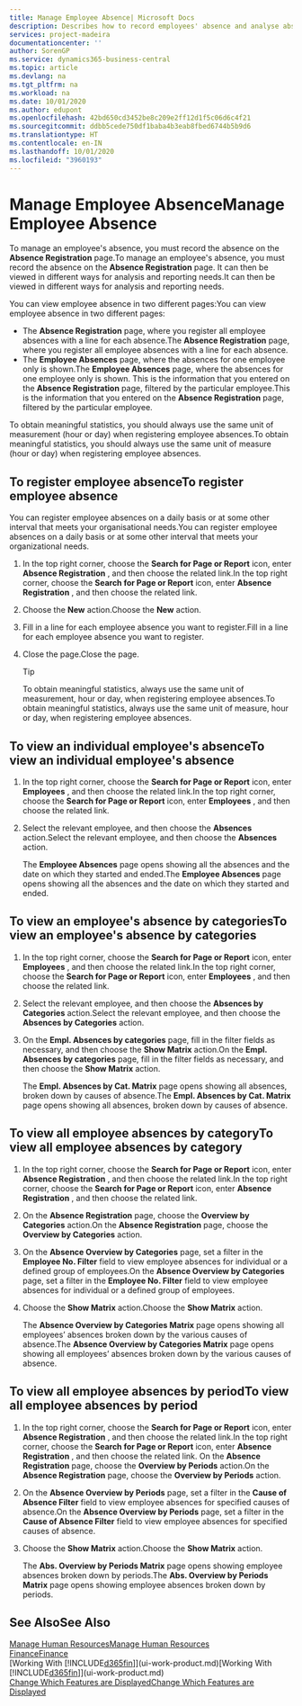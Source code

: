 ```yaml
---
title: Manage Employee Absence| Microsoft Docs
description: Describes how to record employees' absence and analyse absence statistics.
services: project-madeira
documentationcenter: ''
author: SorenGP
ms.service: dynamics365-business-central
ms.topic: article
ms.devlang: na
ms.tgt_pltfrm: na
ms.workload: na
ms.date: 10/01/2020
ms.author: edupont
ms.openlocfilehash: 42bd650cd3452be8c209e2ff12d1f5c06d6c4f21
ms.sourcegitcommit: ddbb5cede750df1baba4b3eab8fbed6744b5b9d6
ms.translationtype: HT
ms.contentlocale: en-IN
ms.lasthandoff: 10/01/2020
ms.locfileid: "3960193"
---
```

# <a name="manage-employee-absence"></a><span data-ttu-id="d61d1-103">Manage Employee Absence</span><span class="sxs-lookup"><span data-stu-id="d61d1-103">Manage Employee Absence</span></span>
<span data-ttu-id="d61d1-104">To manage an employee's absence, you must record the absence on the **Absence Registration** page.</span><span class="sxs-lookup"><span data-stu-id="d61d1-104">To manage an employee's absence, you must record the absence on the **Absence Registration** page.</span></span> <span data-ttu-id="d61d1-105">It can then be viewed in different ways for analysis and reporting needs.</span><span class="sxs-lookup"><span data-stu-id="d61d1-105">It can then be viewed in different ways for analysis and reporting needs.</span></span>

<span data-ttu-id="d61d1-106">You can view employee absence in two different pages:</span><span class="sxs-lookup"><span data-stu-id="d61d1-106">You can view employee absence in two different pages:</span></span>

* <span data-ttu-id="d61d1-107">The **Absence Registration** page, where you register all employee absences with a line for each absence.</span><span class="sxs-lookup"><span data-stu-id="d61d1-107">The **Absence Registration** page, where you register all employee absences with a line for each absence.</span></span>
* <span data-ttu-id="d61d1-108">The **Employee Absences** page, where the absences for one employee only is shown.</span><span class="sxs-lookup"><span data-stu-id="d61d1-108">The **Employee Absences** page, where the absences for one employee only is shown.</span></span> <span data-ttu-id="d61d1-109">This is the information that you entered on the **Absence Registration** page, filtered by the particular employee.</span><span class="sxs-lookup"><span data-stu-id="d61d1-109">This is the information that you entered on the **Absence Registration** page, filtered by the particular employee.</span></span>

<span data-ttu-id="d61d1-110">To obtain meaningful statistics, you should always use the same unit of measurement (hour or day) when registering employee absences.</span><span class="sxs-lookup"><span data-stu-id="d61d1-110">To obtain meaningful statistics, you should always use the same unit of measure (hour or day) when registering employee absences.</span></span>

## <a name="to-register-employee-absence"></a><span data-ttu-id="d61d1-111">To register employee absence</span><span class="sxs-lookup"><span data-stu-id="d61d1-111">To register employee absence</span></span>
<span data-ttu-id="d61d1-112">You can register employee absences on a daily basis or at some other interval that meets your organisational needs.</span><span class="sxs-lookup"><span data-stu-id="d61d1-112">You can register employee absences on a daily basis or at some other interval that meets your organizational needs.</span></span>

1. <span data-ttu-id="d61d1-113">In the top right corner, choose the **Search for Page or Report** icon, enter **Absence Registration** , and then choose the related link.</span><span class="sxs-lookup"><span data-stu-id="d61d1-113">In the top right corner, choose the **Search for Page or Report** icon, enter **Absence Registration** , and then choose the related link.</span></span>
2. <span data-ttu-id="d61d1-114">Choose the **New** action.</span><span class="sxs-lookup"><span data-stu-id="d61d1-114">Choose the **New** action.</span></span>
3. <span data-ttu-id="d61d1-115">Fill in a line for each employee absence you want to register.</span><span class="sxs-lookup"><span data-stu-id="d61d1-115">Fill in a line for each employee absence you want to register.</span></span>
4. <span data-ttu-id="d61d1-116">Close the page.</span><span class="sxs-lookup"><span data-stu-id="d61d1-116">Close the page.</span></span>

    > [!Tip]
    > <span data-ttu-id="d61d1-117">To obtain meaningful statistics, always use the same unit of measurement, hour or day, when registering employee absences.</span><span class="sxs-lookup"><span data-stu-id="d61d1-117">To obtain meaningful statistics, always use the same unit of measure, hour or day, when registering employee absences.</span></span>

## <a name="to-view-an-individual-employees-absence"></a><span data-ttu-id="d61d1-118">To view an individual employee's absence</span><span class="sxs-lookup"><span data-stu-id="d61d1-118">To view an individual employee's absence</span></span>
1. <span data-ttu-id="d61d1-119">In the top right corner, choose the **Search for Page or Report** icon, enter **Employees** , and then choose the related link.</span><span class="sxs-lookup"><span data-stu-id="d61d1-119">In the top right corner, choose the **Search for Page or Report** icon, enter **Employees** , and then choose the related link.</span></span>
2. <span data-ttu-id="d61d1-120">Select the relevant employee, and then choose the **Absences** action.</span><span class="sxs-lookup"><span data-stu-id="d61d1-120">Select the relevant employee, and then choose the **Absences** action.</span></span>

    <span data-ttu-id="d61d1-121">The **Employee Absences** page opens showing all the absences and the date on which they started and ended.</span><span class="sxs-lookup"><span data-stu-id="d61d1-121">The **Employee Absences** page opens showing all the absences and the date on which they started and ended.</span></span>

## <a name="to-view-an-employees-absence-by-categories"></a><span data-ttu-id="d61d1-122">To view an employee's absence by categories</span><span class="sxs-lookup"><span data-stu-id="d61d1-122">To view an employee's absence by categories</span></span>
1. <span data-ttu-id="d61d1-123">In the top right corner, choose the **Search for Page or Report** icon, enter **Employees** , and then choose the related link.</span><span class="sxs-lookup"><span data-stu-id="d61d1-123">In the top right corner, choose the **Search for Page or Report** icon, enter **Employees** , and then choose the related link.</span></span>
2. <span data-ttu-id="d61d1-124">Select the relevant employee, and then choose the **Absences by Categories** action.</span><span class="sxs-lookup"><span data-stu-id="d61d1-124">Select the relevant employee, and then choose the **Absences by Categories** action.</span></span>
3. <span data-ttu-id="d61d1-125">On the **Empl. Absences by categories** page, fill in the filter fields as necessary, and then choose the **Show Matrix** action.</span><span class="sxs-lookup"><span data-stu-id="d61d1-125">On the **Empl. Absences by categories** page, fill in the filter fields as necessary, and then choose the **Show Matrix** action.</span></span>

    <span data-ttu-id="d61d1-126">The **Empl. Absences by Cat. Matrix** page opens showing all absences, broken down by causes of absence.</span><span class="sxs-lookup"><span data-stu-id="d61d1-126">The **Empl. Absences by Cat. Matrix** page opens showing all absences, broken down by causes of absence.</span></span>

## <a name="to-view-all-employee-absences-by-category"></a><span data-ttu-id="d61d1-127">To view all employee absences by category</span><span class="sxs-lookup"><span data-stu-id="d61d1-127">To view all employee absences by category</span></span>
1. <span data-ttu-id="d61d1-128">In the top right corner, choose the **Search for Page or Report** icon, enter **Absence Registration** , and then choose the related link.</span><span class="sxs-lookup"><span data-stu-id="d61d1-128">In the top right corner, choose the **Search for Page or Report** icon, enter **Absence Registration** , and then choose the related link.</span></span>
2. <span data-ttu-id="d61d1-129">On the **Absence Registration** page, choose the **Overview by Categories** action.</span><span class="sxs-lookup"><span data-stu-id="d61d1-129">On the **Absence Registration** page, choose the **Overview by Categories** action.</span></span>
3. <span data-ttu-id="d61d1-130">On the **Absence Overview by Categories** page, set a filter in the **Employee No. Filter** field to view employee absences for individual or a defined group of employees.</span><span class="sxs-lookup"><span data-stu-id="d61d1-130">On the **Absence Overview by Categories** page, set a filter in the **Employee No. Filter** field to view employee absences for individual or a defined group of employees.</span></span>
4. <span data-ttu-id="d61d1-131">Choose the **Show Matrix** action.</span><span class="sxs-lookup"><span data-stu-id="d61d1-131">Choose the **Show Matrix** action.</span></span>

    <span data-ttu-id="d61d1-132">The **Absence Overview by Categories Matrix** page opens showing all employees’ absences broken down by the various causes of absence.</span><span class="sxs-lookup"><span data-stu-id="d61d1-132">The **Absence Overview by Categories Matrix** page opens showing all employees’ absences broken down by the various causes of absence.</span></span>

## <a name="to-view-all-employee-absences-by-period"></a><span data-ttu-id="d61d1-133">To view all employee absences by period</span><span class="sxs-lookup"><span data-stu-id="d61d1-133">To view all employee absences by period</span></span>
1. <span data-ttu-id="d61d1-134">In the top right corner, choose the **Search for Page or Report** icon, enter **Absence Registration** , and then choose the related link.</span><span class="sxs-lookup"><span data-stu-id="d61d1-134">In the top right corner, choose the **Search for Page or Report** icon, enter **Absence Registration** , and then choose the related link.</span></span>
   <span data-ttu-id="d61d1-135">On the **Absence Registration** page, choose the **Overview by Periods** action.</span><span class="sxs-lookup"><span data-stu-id="d61d1-135">On the **Absence Registration** page, choose the **Overview by Periods** action.</span></span>
2. <span data-ttu-id="d61d1-136">On the **Absence Overview by Periods** page, set a filter in the **Cause of Absence Filter** field to view employee absences for specified causes of absence.</span><span class="sxs-lookup"><span data-stu-id="d61d1-136">On the **Absence Overview by Periods** page, set a filter in the **Cause of Absence Filter** field to view employee absences for specified causes of absence.</span></span>
3. <span data-ttu-id="d61d1-137">Choose the **Show Matrix** action.</span><span class="sxs-lookup"><span data-stu-id="d61d1-137">Choose the **Show Matrix** action.</span></span>

    <span data-ttu-id="d61d1-138">The **Abs. Overview by Periods Matrix** page opens showing employee absences broken down by periods.</span><span class="sxs-lookup"><span data-stu-id="d61d1-138">The **Abs. Overview by Periods Matrix** page opens showing employee absences broken down by periods.</span></span>

## <a name="see-also"></a><span data-ttu-id="d61d1-139">See Also</span><span class="sxs-lookup"><span data-stu-id="d61d1-139">See Also</span></span>
[<span data-ttu-id="d61d1-140">Manage Human Resources</span><span class="sxs-lookup"><span data-stu-id="d61d1-140">Manage Human Resources</span></span>](hr-manage-human-resources.md)  
[<span data-ttu-id="d61d1-141">Finance</span><span class="sxs-lookup"><span data-stu-id="d61d1-141">Finance</span></span>](finance.md)  
<span data-ttu-id="d61d1-142">[Working With [!INCLUDE[d365fin](includes/d365fin_md.md)]](ui-work-product.md)</span><span class="sxs-lookup"><span data-stu-id="d61d1-142">[Working With [!INCLUDE[d365fin](includes/d365fin_md.md)]](ui-work-product.md)</span></span>  
[<span data-ttu-id="d61d1-143">Change Which Features are Displayed</span><span class="sxs-lookup"><span data-stu-id="d61d1-143">Change Which Features are Displayed</span></span>](ui-experiences.md)
